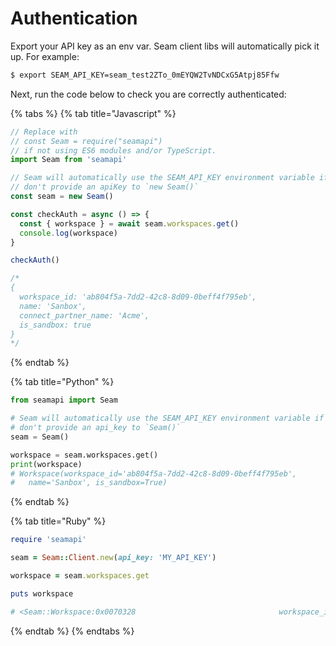 # Authentication

Export your API key as an env var. Seam client libs will automatically pick it up. For example:

```sh
$ export SEAM_API_KEY=seam_test2ZTo_0mEYQW2TvNDCxG5Atpj85Ffw
```

Next, run the code below to check you are correctly authenticated:

{% tabs %}
{% tab title="Javascript" %}

```javascript
// Replace with
// const Seam = require("seamapi")
// if not using ES6 modules and/or TypeScript.
import Seam from 'seamapi'

// Seam will automatically use the SEAM_API_KEY environment variable if you
// don't provide an apiKey to `new Seam()`
const seam = new Seam()

const checkAuth = async () => {
  const { workspace } = await seam.workspaces.get()
  console.log(workspace)
}

checkAuth()

/*
{
  workspace_id: 'ab804f5a-7dd2-42c8-8d09-0beff4f795eb',
  name: 'Sanbox',
  connect_partner_name: 'Acme',
  is_sandbox: true
}
*/
```

{% endtab %}

{% tab title="Python" %}

```python
from seamapi import Seam

# Seam will automatically use the SEAM_API_KEY environment variable if you
# don't provide an api_key to `Seam()`
seam = Seam()

workspace = seam.workspaces.get()
print(workspace)
# Workspace(workspace_id='ab804f5a-7dd2-42c8-8d09-0beff4f795eb',
#   name='Sanbox', is_sandbox=True)
```

{% endtab %}

{% tab title="Ruby" %}

```ruby
require 'seamapi'

seam = Seam::Client.new(api_key: 'MY_API_KEY')

workspace = seam.workspaces.get

puts workspace

# <Seam::Workspace:0x0070328                                workspace_id="123e4567-e89b-12d3-a456-426614174000" name="MySandbox" connect_partner_name="Partner Sandbox" is_sandbox=true>
```

{% endtab %}
{% endtabs %}
